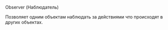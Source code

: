 Observer (Наблюдатель)

Позволяет одним объектам наблюдать за действиями что происходят в других объектах.
